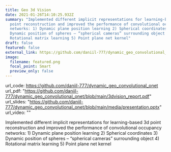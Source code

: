 ```yaml
---
title: Geo 3d Vision
date: 2021-01-26T14:10:25.932Z
summary: "Implemented different implicit representations for learning-based 3d
  point reconstruction and improved the performance of convolutional occupancy
  networks: 1) Dynamic plane position learning 2) Spherical coordinates 3)
  Dynamic position of spheres – “spherical cameras” surrounding object 4)
  Rotational matrix learning 5) Point plane net kernel"
draft: false
featured: false
external_link: https://github.com/daniil-777/dynamic_geo_convolutional_onet
image:
  filename: featured.png
  focal_point: Smart
  preview_only: false
---
```

url_code: https://github.com/daniil-777/dynamic_geo_convolutional_onet
url_pdf: "https://github.com/daniil-777/dynamic_geo_convolutional_onet/blob/main/3dvision_report.pdf"
url_slides: "https://github.com/daniil-777/dynamic_geo_convolutional_onet/blob/main/media/presentation.pptx"
url_video: ""

Implemented different implicit representations for learning-based 3d point reconstruction and improved the performance of convolutional occupancy networks: 1) Dynamic plane position learning 2) Spherical coordinates 3) Dynamic position of spheres – “spherical cameras” surrounding object 4) Rotational matrix learning 5) Point plane net kernel